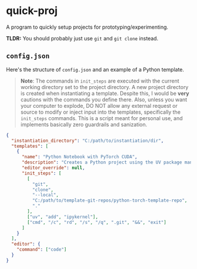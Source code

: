 # quick-proj

A program to quickly setup projects for prototyping/experimenting.

**TLDR:** You should probably just use `git` and `git clone` instead.

## `config.json`

Here's the structure of `config.json` and an example of a Python template.

> **Note**: The commands in `init_steps` are executed with the current working directory set to the project directory. A new project directory is created when instantiating a template. Despite this, I would be **very** cautions with the commands you define there. Also, unless you want your computer to explode, DO NOT allow any external request or source to modify or inject input into the templates, specifically the `init_steps` commands. This is a script meant for personal use, and implements basically zero guardrails and sanization. 

```json
{
  "instantiation_directory": "C:/path/to/instantiation/dir",
  "templates": [
    {
      "name": "Python Notebook with PyTorch CUDA",
      "description": "Creates a Python project using the UV package manager. The created project contains a Python notebook that can download and install PyTorch with CUDA support.",
      "editor_override": null,
      "init_steps": [
        [
          "git",
          "clone",
          "--local",
          "C:/path/to/template-git-repos/python-torch-template-repo",
          "."
        ],
        ["uv", "add", "ipykernel"],
        ["cmd", "/c", "rd", "/s", "/q", ".git", "&&", "exit"]
      ]
    }
  ],
  "editor": {
    "command": ["code"]
  }
}
```